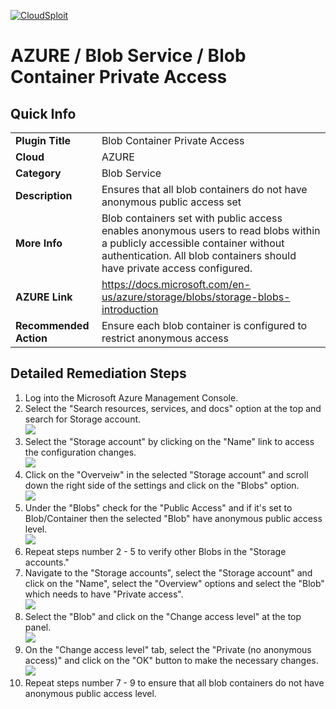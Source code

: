 [![CloudSploit](https://cloudsploit.com/img/logo-new-big-text-100.png "CloudSploit")](https://cloudsploit.com)

# AZURE / Blob Service / Blob Container Private Access

## Quick Info

| | |
|-|-|
| **Plugin Title** | Blob Container Private Access |
| **Cloud** | AZURE |
| **Category** | Blob Service |
| **Description** | Ensures that all blob containers do not have anonymous public access set |
| **More Info** | Blob containers set with public access enables anonymous users to read blobs within a publicly accessible container without authentication. All blob containers should have private access configured. |
| **AZURE Link** | https://docs.microsoft.com/en-us/azure/storage/blobs/storage-blobs-introduction |
| **Recommended Action** | Ensure each blob container is configured to restrict anonymous access |

## Detailed Remediation Steps

1. Log into the Microsoft Azure Management Console.
2. Select the "Search resources, services, and docs" option at the top and search for Storage account. </br> <img src="/resources/azure/blobservice/blob-container-private-access/step2.png"/>
3. Select the "Storage account" by clicking on the "Name" link to access the configuration changes. </br> <img src="/resources/azure/blobservice/blob-container-private-access/step3.png"/>
4. Click on the "Overveiw" in the selected "Storage account" and scroll down the right side of the settings and click on the "Blobs" option. </br> <img src="/resources/azure/blobservice/blob-container-private-access/step4.png"/>
5. Under the "Blobs" check for the "Public Access" and if it's set to Blob/Container then the selected "Blob" have anonymous public access level.</br> <img src="/resources/azure/blobservice/blob-container-private-access/step5.png"/>
6. Repeat steps number 2 - 5 to verify other Blobs in the "Storage accounts." </br>
7. Navigate to the "Storage accounts", select the "Storage account" and click on the "Name", select the "Overview" options and select the "Blob" which needs to have "Private access".</br> <img src="/resources/azure/blobservice/blob-container-private-access/step7.png"/>
8. Select the "Blob" and click on the "Change access level" at the top panel. </br> <img src="/resources/azure/blobservice/blob-container-private-access/step8.png"/>
9. On the "Change access level" tab, select the "Private (no anonymous access)" and click on the "OK" button to make the necessary changes.</br> <img src="/resources/azure/blobservice/blob-container-private-access/step9.png"/>
10. Repeat steps number 7 - 9 to ensure that all blob containers do not have anonymous public access level.</br>
